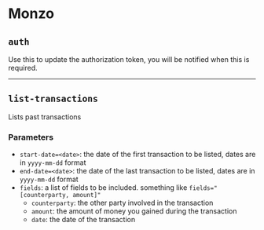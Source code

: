 # Monzo

## `auth`

Use this to update the authorization token, you will be notified when this is required.

<hr>

## `list-transactions`

Lists past transactions

### Parameters

- `start-date=<date>`: the date of the first transaction to be listed, dates are in `yyyy-mm-dd`
  format
- `end-date=<date>`: the date of the last transaction to be listed, dates are in `yyyy-mm-dd`
  format
- `fields`: a list of fields to be included. something like `fields="[counterparty, amount]"`
    - `counterparty`: the other party involved in the transaction
    - `amount`: the amount of money you gained during the transaction
    - `date`: the date of the transaction
